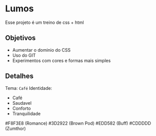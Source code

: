 # Lumos

Esse projeto é um treino de css + html

## Objetivos
 - Aumentar o dominio do CSS
 - Uso do GIT
 - Experimentos com cores e formas mais simples

## Detalhes
Tema: `Café`
Identidade: 
 - Café
 - Saudavel
 - Conforto
 - Tranquilidade

#F8F3E8 (Romance)
#3D2922 (Brown Pod)
#EDD582 (Buff)
#CDDDDD (Zumthor)